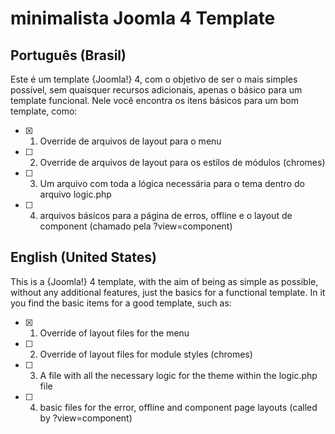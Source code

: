# minimalista Joomla 4 Template
## Português (Brasil)
<!-- definição  e descrição do template -->
Este é um template {Joomla!} 4, com o objetivo de ser o mais simples possível, sem quaisquer recursos adicionais, apenas o básico para um template funcional.
Nele você encontra os itens básicos para um bom template, como:
- [x] 1. Override de arquivos de layout para o menu
- [ ] 2. Override de arquivos de layout para os estilos de módulos (chromes)
- [ ] 3. Um arquivo com toda a lógica necessária para o tema dentro do arquivo logic.php
- [ ] 4. arquivos básicos para a página de erros, offline e o layout de component (chamado pela ?view=component)

## English (United States)
<!-- definition and description of the template -->
This is a {Joomla!} 4 template, with the aim of being as simple as possible, without any additional features, just the basics for a functional template.
In it you find the basic items for a good template, such as:
- [x] 1. Override of layout files for the menu
- [ ] 2. Override of layout files for module styles (chromes)
- [ ] 3. A file with all the necessary logic for the theme within the logic.php file
- [ ] 4. basic files for the error, offline and component page layouts (called by ?view=component)
